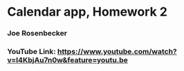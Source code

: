 # Calendar app, Homework 2
### Joe Rosenbecker
### YouTube Link: https://www.youtube.com/watch?v=I4KbjAu7n0w&feature=youtu.be
